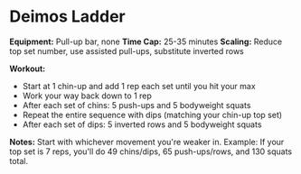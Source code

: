 # Deimos Ladder

**Equipment:** Pull-up bar, none
**Time Cap:** 25-35 minutes
**Scaling:** Reduce top set number, use assisted pull-ups, substitute inverted rows

**Workout:**
- Start at 1 chin-up and add 1 rep each set until you hit your max
- Work your way back down to 1 rep
- After each set of chins: 5 push-ups and 5 bodyweight squats
- Repeat the entire sequence with dips (matching your chin-up top set)
- After each set of dips: 5 inverted rows and 5 bodyweight squats

**Notes:**
Start with whichever movement you're weaker in. Example: If your top set is 7 reps, you'll do 49 chins/dips, 65 push-ups/rows, and 130 squats total.